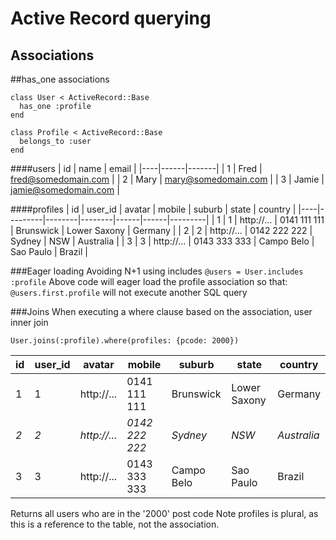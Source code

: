 Active Record querying
======================

Associations
------------

##has_one associations

```
class User < ActiveRecord::Base
  has_one :profile
end
```
```
class Profile < ActiveRecord::Base
  belongs_to :user
end
```

####users
| id | name | email |
|----|------|-------|
| 1 | Fred | fred@somedomain.com |
| 2 | Mary | mary@somedomain.com |
| 3 | Jamie | jamie@somedomain.com |

####profiles
| id | user_id | avatar | mobile | suburb | state | country |
|----|---------|--------|--------|------|------|---------|
| 1 | 1 | http://... | 0141 111 111 | Brunswick | Lower Saxony | Germany |
| 2 | 2 | http://... | 0142 222 222 | Sydney | NSW | Australia |
| 3 | 3 | http://... | 0143 333 333 | Campo Belo | Sao Paulo | Brazil |

###Eager loading
Avoiding N+1 using includes
`@users = User.includes :profile`
Above code will eager load the profile association so that:
`@users.first.profile`
will not execute another SQL query

###Joins
When executing a where clause based on the association, user inner join

```User.joins(:profile).where(profiles: {pcode: 2000})```

| id | user_id | avatar | mobile | suburb | state | country |
|----|---------|--------|--------|------|------|---------|
| 1 | 1 | http://... | 0141 111 111 | Brunswick | Lower Saxony | Germany |
|*2* | *2* | *http://...* | *0142 222 222* | *Sydney* | *NSW* | *Australia* |
| 3 | 3 | http://... | 0143 333 333 | Campo Belo | Sao Paulo | Brazil |

Returns all users who are in the '2000' post code
Note profiles is plural, as this is a reference to the table, not the
association.

